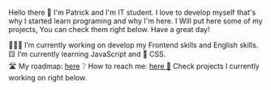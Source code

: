 Hello there 👋 I'm Patrick and I'm IT student. I love to develop myself that's why I started learn programing and why I'm here. I Will put here some of my projects, You can check them right below. Have a great day! 

👨🏼‍💻 I’m currently working on develop my Frontend skills and English skills. <br>
🟨 I’m currently learning JavaScript and 🎨 CSS. <br>
🛣️ My roadmap: [here](https://myfrontendroadmap.netlify.app)
❔ How to reach me: [here 🤝](https://www.linkedin.com/in/patryk-ruczyński-4ab5b6219/)
Check projects I currently working on right below.
